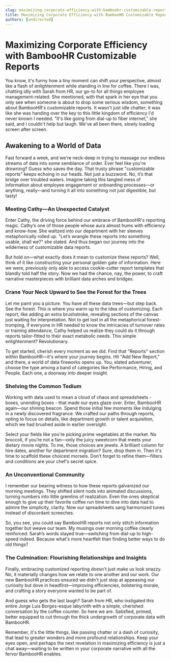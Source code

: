 ```yaml
---
slug: maximizing-corporate-efficiency-with-bamboohr-customizable-reports
title: Maximizing Corporate Efficiency with BambooHR Customizable Reports
authors: [undirected]
---
```



# Maximizing Corporate Efficiency with BambooHR Customizable Reports

You know, it's funny how a tiny moment can shift your perspective, almost like a flash of enlightenment while standing in line for coffee. There I was, chatting idly with Sarah from HR, our go-to for all things employee management-related. She mentioned, with that spark in her eye that you only see when someone is about to drop some serious wisdom, something about BambooHR's customizable reports. It wasn't just idle chatter; it was like she was handing over the key to this little kingdom of efficiency I'd never known I needed. "It's like going from dial-up to fiber internet," she said, and I couldn't help but laugh. We've all been there, slowly loading screen after screen.

## Awakening to a World of Data

Fast forward a week, and we're neck-deep in trying to massage our endless streams of data into some semblance of order. Ever feel like you're drowning? Guess who saves the day. That trusty phrase "customizable reports" keeps echoing in our heads. Not just a buzzword. No, it’s that bridge over troubled waters. Imagine taking this tangled mess of information about employee engagement or onboarding processes—or anything, really—and turning it all into something not just digestible, but tasty!

### Meeting Cathy—An Unexpected Catalyst

Enter Cathy, the driving force behind our embrace of BambooHR's reporting magic. Cathy’s one of those people whose aura almost hums with efficiency and know-how. She waltzed into our department with her sleeves metaphorically rolled up. "Let’s wrangle these reports into something usable, shall we?" she stated. And thus began our journey into the wilderness of customizable data reports.

But hold on—what exactly does it mean to customize these reports? Well, think of it like constructing your personal golden gate of information. Here we were, previously only able to access cookie-cutter report templates that blandly told half the story. Now we had the chance, nay, the power, to craft narrative masterpieces with brilliant data arches and bridges.

### Crane Your Neck Upward to See the Forest for the Trees

Let me paint you a picture. You have all these data trees—but step back. See the forest. This is where you warm up to the idea of customizing. Each report, like adding an extra brushstroke, revealing sections of the canvas just waiting for interpretation. Not to get lost in all the metaphorical forest-tromping, if everyone in HR needed to know the intricacies of turnover rates or training attendance, Cathy helped us realize they could do it through reports tailor-fitted to their exact metabolic needs. This simple enlightenment? Revolutionary.

To get started, cherish every moment as we did. Find that "Reports" section within BambooHR—it's where your journey begins. Hit "Add New Report," and there, a world of data fireworks opens up. You, elated adventurer, choose the type among a band of categories like Performance, Hiring, and People. Each one, a doorway into deeper insight.

### Shelving the Common Tedium

Working with data used to mean a cloud of chaos and spreadsheets - boxes, unending boxes - that made our eyes glaze over. Enter, BambooHR again—our shining beacon. Spend those initial few moments like indulging in a newly discovered fragrance. We crafted our paths through reports, opting to focus on details, like department growth or talent acquisition, which we had brushed aside in earlier oversight.

Select your fields like you're picking prime vegetables at the market. No broccoli, if you’re not a fan—only the juicy sweetcorn that meets your dietary movie nights. To me, those choices are jewels. A brilliant column for hire dates, another for department migration? Sure, drop them in. Then it's time to scaffold these choicest morsels. Don’t forget to refine them—filters and conditions are your chef's secret spice.

### An Unconventional Community

I remember our bearing witness to how these reports galvanized our morning meetings. They shifted silent nods into animated discussions, turning numbers into little gremlins of realization. Even the ones skeptical enough to give up their favorite coffee run time to dive into data had to admire the simplicity, clarity. Now our spreadsheets sang harmonized tunes instead of discordant screeches.

So, you see, you could say BambooHR reports not only stitch information together but weave our team. My musings over morning coffee clearly reinforced. Sarah’s words stayed true—switching from dial-up to high-speed indeed. Because what's more heartfelt than finding better ways to do old things?

### The Culmination: Flourishing Relationships and Insights

Finally, embracing customized reporting doesn't just make us look snazzy. No, it materially changes how we relate to one another and our work. Our new BambooHR practices ensured we didn't just stop at appeasing our curiosity but dove in headfirst—improving efficiencies, bolstering morale, and crafting a story everyone wanted to be part of.

And guess who gets the last laugh? Sarah from HR, who instigated this entire Jorge Luis Borges-esque labyrinth with a simple, cherished conversation by the coffee counter. So here we are. Satisfied, primed, better equipped to cut through the thick undergrowth of corporate data with BambooHR.

Remember, it's the little things, like passing chatter or a dash of curiosity, that lead to greater wonders and more profound relationships. Keep your eyes open, and perhaps the next revelation in maximizing efficiency is just a chat away—waiting to be written in your corporate narrative with all the fervor BambooHR enables.